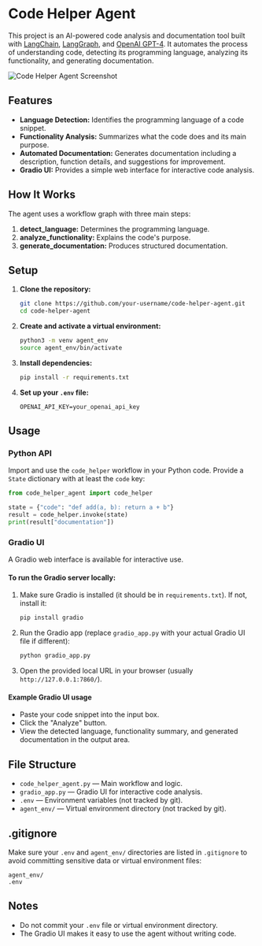 # Code Helper Agent

This project is an AI-powered code analysis and documentation tool built with [LangChain](https://python.langchain.com/), [LangGraph](https://github.com/langchain-ai/langgraph), and [OpenAI GPT-4](https://platform.openai.com/docs/models/gpt-4). It automates the process of understanding code, detecting its programming language, analyzing its functionality, and generating documentation.

![Code Helper Agent Screenshot](../assets/code_helper_agent_screenshot.png)

## Features

- **Language Detection:** Identifies the programming language of a code snippet.
- **Functionality Analysis:** Summarizes what the code does and its main purpose.
- **Automated Documentation:** Generates documentation including a description, function details, and suggestions for improvement.
- **Gradio UI:** Provides a simple web interface for interactive code analysis.

## How It Works

The agent uses a workflow graph with three main steps:
1. **detect_language:** Determines the programming language.
2. **analyze_functionality:** Explains the code's purpose.
3. **generate_documentation:** Produces structured documentation.

## Setup

1. **Clone the repository:**
   ```sh
   git clone https://github.com/your-username/code-helper-agent.git
   cd code-helper-agent
   ```

2. **Create and activate a virtual environment:**
   ```sh
   python3 -m venv agent_env
   source agent_env/bin/activate
   ```

3. **Install dependencies:**
   ```sh
   pip install -r requirements.txt
   ```

4. **Set up your `.env` file:**
   ```
   OPENAI_API_KEY=your_openai_api_key
   ```

## Usage

### Python API

Import and use the `code_helper` workflow in your Python code. Provide a `State` dictionary with at least the `code` key:

```python
from code_helper_agent import code_helper

state = {"code": "def add(a, b): return a + b"}
result = code_helper.invoke(state)
print(result["documentation"])
```

### Gradio UI

A Gradio web interface is available for interactive use.

#### To run the Gradio server locally:

1. Make sure Gradio is installed (it should be in `requirements.txt`). If not, install it:
   ```sh
   pip install gradio
   ```

2. Run the Gradio app (replace `gradio_app.py` with your actual Gradio UI file if different):
   ```sh
   python gradio_app.py
   ```

3. Open the provided local URL in your browser (usually `http://127.0.0.1:7860/`).

#### Example Gradio UI usage

- Paste your code snippet into the input box.
- Click the "Analyze" button.
- View the detected language, functionality summary, and generated documentation in the output area.

## File Structure

- `code_helper_agent.py` — Main workflow and logic.
- `gradio_app.py` — Gradio UI for interactive code analysis.
- `.env` — Environment variables (not tracked by git).
- `agent_env/` — Virtual environment directory (not tracked by git).

## .gitignore

Make sure your `.env` and `agent_env/` directories are listed in `.gitignore` to avoid committing sensitive data or virtual environment files:

```
agent_env/
.env
```

## Notes

- Do not commit your `.env` file or virtual environment directory.
- The Gradio UI makes it easy to use the agent without writing code.

